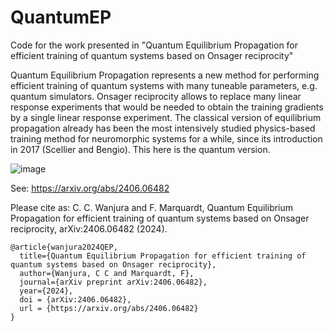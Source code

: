 # QuantumEP

Code for the work presented in "Quantum Equilibrium Propagation for efficient training of quantum systems based on Onsager reciprocity"

Quantum Equilibrium Propagation represents a new method for performing efficient training of quantum systems with many tuneable parameters, e.g. quantum simulators. Onsager reciprocity allows to replace many linear response experiments that would be needed to obtain the training gradients by a single linear response experiment. The classical version of equilibrium propagation already has been the most intensively studied physics-based training method for neuromorphic systems for a while, since its introduction in 2017 (Scellier and Bengio). This here is the quantum version.

![image](https://github.com/ClaraWanjura/QuantumEP/assets/66438106/57449129-f557-4188-8035-b2e6a7dd5563)


See: https://arxiv.org/abs/2406.06482

Please cite as: C. C. Wanjura and F. Marquardt, Quantum Equilibrium Propagation for efficient training of quantum systems based on Onsager reciprocity, arXiv:2406.06482 (2024).

```
@article{wanjura2024QEP,
  title={Quantum Equilibrium Propagation for efficient training of quantum systems based on Onsager reciprocity},
  author={Wanjura, C C and Marquardt, F},
  journal={arXiv preprint arXiv:2406.06482},
  year={2024},
  doi = {arXiv:2406.06482},
  url = {https://arxiv.org/abs/2406.06482}
}
```
